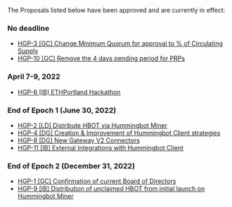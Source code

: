 
The Proposals listed below have been approved and are currently in effect:

### No deadline

- [HGP-3 [GC] Change Minimum Quorum for approval to % of Circulating Supply](https://snapshot.org/#/hbot.eth/proposal/0x9a58b2136b5c20af9d4fd507cd8174e7f6e21425549bbe864e089154f76da415)
- [HGP-10 [GC] Remove the 4 days pending period for PRPs](https://snapshot.org/#/hbot.eth/proposal/0x4c11d3166c9582fb33da9ccbd9ab3df8bae74f7d6dd18424f4fca866b1a8ebfd)

### April 7-9, 2022
- [HGP-6 [IB] ETHPortland Hackathon](https://snapshot.org/#/hbot.eth/proposal/0xdcec64d93ed0741360c63eb2fcd897a20e24ed0f15ef7f2d7a90564b70be58b3)

### End of Epoch 1 (June 30, 2022)

- [HGP-2 [LD] Distribute HBOT via Hummingbot Miner](https://snapshot.org/#/hbot.eth/proposal/0x3971d8250ba82cd631141949dbfc77f2df11e99547b265074cab3155c8c36ad0)
- [HGP-4 [DG] Creation & Improvement of Hummingbot Client strategies](https://snapshot.org/#/hbot.eth/proposal/0xd0c5b54badfd631d7433da0f76795a9dc0d82fc66596d547cda2f3537f903e3f)
- [HGP-8 [DG] New Gateway V2 Connectors](https://snapshot.org/#/hbot.eth/proposal/0x1586f3f7b94a05d17f34627b7f51484e578a4764d02d96c6cd18c2832ba34713)
- [HGP-11 [IB] External Integrations with Hummingbot Client](https://snapshot.org/#/hbot.eth/proposal/0x649beb18fc251ba2be18b76612e5ce1a29a1be96b41bdd31ec3a045b79512821)

### End of Epoch 2 (December 31, 2022)

- [HGP-1 [GC] Confirmation of current Board of Directors](https://snapshot.org/#/hbot.eth/proposal/0x8059481cf3003a132d4ac1a566e645ec138dfca307718b5c67557e0de771311b)
- [HGP-9 [IB] Distribution of unclaimed HBOT from initial launch on Hummingbot Miner](https://snapshot.org/#/hbot.eth/proposal/0x3bcb32a3db01ce61a30775e3739afa73a6b029944139dd9c6443ff0de4a2acd5)
